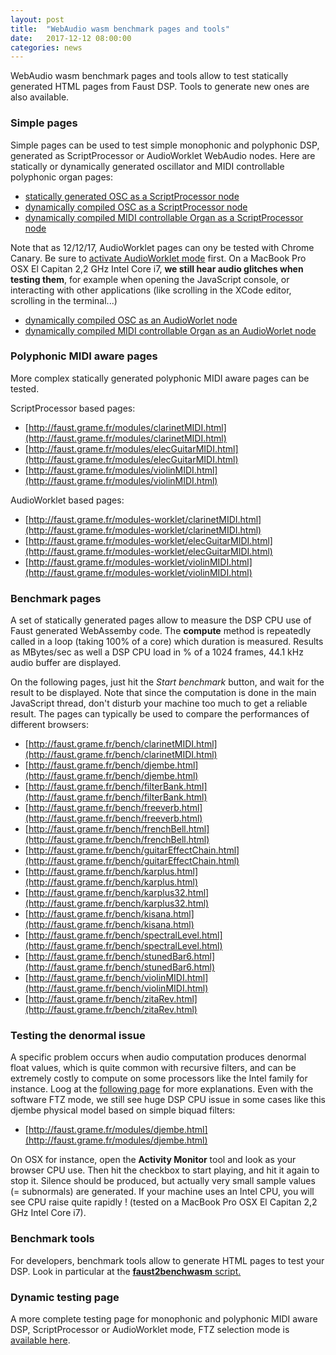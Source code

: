 ```yaml
---
layout: post
title:  "WebAudio wasm benchmark pages and tools"
date:   2017-12-12 08:00:00
categories: news
---
```


WebAudio wasm benchmark pages and tools allow to test statically generated HTML pages from Faust DSP. Tools to generate new ones are also available.

### Simple pages ###

Simple pages can be used to test simple monophonic and polyphonic DSP, generated as ScriptProcessor or AudioWorklet WebAudio nodes. Here are statically or dynamically generated oscillator and MIDI controllable polyphonic organ pages:  

- [statically generated OSC as a ScriptProcessor node](https://faust.grame.fr/modules/osc-wasm.html)
- [dynamically compiled OSC as a ScriptProcessor node](https://faust.grame.fr/dynamic/dynamic-osc-wasm.html)
- [dynamically compiled MIDI controllable Organ as a ScriptProcessor node](https://faust.grame.fr/dynamic/dynamic-organ-wasm.html)

Note that as 12/12/17, AudioWorklet pages can ony be tested with Chrome Canary. Be sure to [activate AudioWorklet mode](https://googlechromelabs.github.io/web-audio-samples/audio-worklet/) first. On a MacBook Pro OSX El Capitan 2,2 GHz Intel Core i7, **we still hear audio glitches when testing them**, for example when opening the JavaScript console, or interacting with other applications (like scrolling in the XCode editor, scrolling in the terminal...)

- [dynamically compiled OSC as an AudioWorlet node](https://faust.grame.fr/dynamic/dynamic-osc-worklet-wasm.html)
- [dynamically compiled MIDI controllable Organ as an AudioWorlet node](https://faust.grame.fr/dynamic/dynamic-organ-worklet-wasm.html)

### Polyphonic MIDI aware pages ###

More complex statically generated polyphonic MIDI aware pages can be tested.

ScriptProcessor based pages:

- [http://faust.grame.fr/modules/clarinetMIDI.html](http://faust.grame.fr/modules/clarinetMIDI.html)
- [http://faust.grame.fr/modules/elecGuitarMIDI.html](http://faust.grame.fr/modules/elecGuitarMIDI.html)
- [http://faust.grame.fr/modules/violinMIDI.html](http://faust.grame.fr/modules/violinMIDI.html)

AudioWorklet based pages:

- [http://faust.grame.fr/modules-worklet/clarinetMIDI.html](http://faust.grame.fr/modules-worklet/clarinetMIDI.html)
- [http://faust.grame.fr/modules-worklet/elecGuitarMIDI.html](http://faust.grame.fr/modules-worklet/elecGuitarMIDI.html)
- [http://faust.grame.fr/modules-worklet/violinMIDI.html](http://faust.grame.fr/modules-worklet/violinMIDI.html)

### Benchmark pages ###

A set of statically generated pages allow to measure the DSP CPU use of Faust generated WebAssemby code. The **compute** method is repeatedly called in a loop (taking 100% of a core) which duration is measured. Results as MBytes/sec as well a DSP CPU load in % of a 1024 frames, 44.1 kHz audio buffer are displayed. 

On the following pages, just hit the *Start benchmark* button, and wait for the result to be displayed. Note that since the computation is done in the main JavaScript thread, don't disturb your machine too much to get a reliable result. The pages can typically be used to compare the performances of different browsers:

- [http://faust.grame.fr/bench/clarinetMIDI.html](http://faust.grame.fr/bench/clarinetMIDI.html)
- [http://faust.grame.fr/bench/djembe.html](http://faust.grame.fr/bench/djembe.html)
- [http://faust.grame.fr/bench/filterBank.html](http://faust.grame.fr/bench/filterBank.html)
- [http://faust.grame.fr/bench/freeverb.html](http://faust.grame.fr/bench/freeverb.html)
- [http://faust.grame.fr/bench/frenchBell.html](http://faust.grame.fr/bench/frenchBell.html)
- [http://faust.grame.fr/bench/guitarEffectChain.html](http://faust.grame.fr/bench/guitarEffectChain.html)
- [http://faust.grame.fr/bench/karplus.html](http://faust.grame.fr/bench/karplus.html)
- [http://faust.grame.fr/bench/karplus32.html](http://faust.grame.fr/bench/karplus32.html)
- [http://faust.grame.fr/bench/kisana.html](http://faust.grame.fr/bench/kisana.html)
- [http://faust.grame.fr/bench/spectralLevel.html](http://faust.grame.fr/bench/spectralLevel.html)
- [http://faust.grame.fr/bench/stunedBar6.html](http://faust.grame.fr/bench/stunedBar6.html)
- [http://faust.grame.fr/bench/violinMIDI.html](http://faust.grame.fr/bench/violinMIDI.html)
- [http://faust.grame.fr/bench/zitaRev.html](http://faust.grame.fr/bench/zitaRev.html)

### Testing the denormal issue ###

A specific problem occurs when audio computation produces denormal float values, which is quite common with recursive filters, and can be extremely costly to compute on some processors like the Intel family for instance. Loog at the [following page](http://faust.grame.fr/news/2017/09/15/backend-benchmarks.html) for more explanations. Even with the software FTZ mode, we still see huge DSP CPU issue in some cases like this djembe physical model based on simple biquad filters:

- [http://faust.grame.fr/modules/djembe.html](http://faust.grame.fr/modules/djembe.html)

On OSX for instance, open the **Activity Monitor** tool and look as your browser CPU use. Then hit the checkbox to start playing, and hit it again to stop it. Silence should be produced, but actually very small sample values (= subnormals) are generated. If your machine uses an Intel CPU, you will see CPU raise quite rapidly ! (tested on a MacBook Pro OSX El Capitan 2,2 GHz Intel Core i7).

### Benchmark tools ###

For developers, benchmark tools allow to generate HTML pages to test your DSP. Look in particular at the [**faust2benchwasm** script.](https://github.com/grame-cncm/faust/tree/master-dev/tools/benchmark)

### Dynamic testing page ###

A more complete testing page for monophonic and polyphonic MIDI aware DSP, ScriptProcessor or AudioWorklet mode, FTZ selection mode is [available here](https://faust.grame.fr/dynamic/faustlive-wasm.html).

